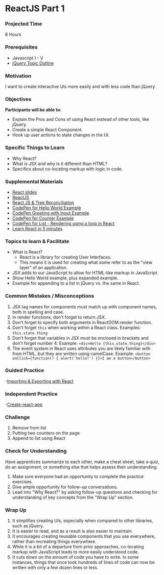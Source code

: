 # ReactJS Part 1

### Projected Time
8 Hours

### Prerequisites
* Javascript I - V
* [jQuery Topic Outline](/jquery/jquery.md)

### Motivation
I want to create interactive UIs more easily and with less code than jQuery.

### Objectives
**Participants will be able to:**
- Explain the Pros and Cons of using React instead of other tools, like jQuery.
- Create a simple React Component.
- Hook up user actions to state changes in the UI.

### Specific Things to Learn
- Why React?
- What is JSX and why is it different than HTML?
- Specifics about co-locating markup with logic in code.

### Supplemental Materials

- [React slides](https://docs.google.com/presentation/d/1Bswkl7e1kGVav7KFabHrBgXhRi7mlINTbinxnUcGDy8/edit?usp=sharing)
- [ReactJS](https://facebook.github.io/react/index.html)
- [React JS & Tree Reconciliation](https://medium.freecodecamp.org/yes-react-is-taking-over-front-end-development-the-question-is-why-40837af8ab76)
- [CodePen for Hello World Example](http://codepen.io/marcacyr/pen/NAyqgX)
- [CodePen Greeting with Input Example](http://codepen.io/marcacyr/pen/bZLVbj)
- [CodePen for Counter Example](http://codepen.io/marcacyr/pen/rLJVqR)
- [CodePen for List - Rendering using a loop in React](http://codepen.io/marcacyr/pen/KrQpYb)
- [Learn React in 5 minutes](https://medium.freecodecamp.org/learn-react-js-in-5-minutes-526472d292f4)

### Topics to learn & Facilitate

- What is React?
    - React is a library for creating User Interfaces.
    - This means it is used for creating what some refer to as the "view layer" of an application.
- JSX adds to our JavaScript to allow for HTML-like markup in JavaScript.
- Show Hello World example, plus expanded example.
- Example for appending to a list in jQuery vs. the same in React.


### Common Mistakes / Misconceptions

1. JSX tag names for components must match up with component names, both in spelling and case.
2. In render functions, don't forget to return JSX.
3. Don't forget to specify both arguments in ReactDOM.render function.
4. Don't forget `this` when working within a React class. Examples: `this.state.thing`
5. Don't forget that variables in JSX must be enclosed in brackets and don't forget number 4. Example: `<div>Hello {this.state.thing}</div>`
6. The event system in React uses attributes you are likely familiar with from HTML, but they are written using camelCase. Example: `<button onClick={function() { alert('hello!') }}>I am a button</button>`


### Guided Practice
-[Importing & Exporting with React](https://medium.com/@thejasonfile/a-simple-intro-to-javascript-imports-and-exports-389dd53c3fac)

### Independent Practice
-[Create-react-app](https://medium.com/in-the-weeds/learning-react-with-create-react-app-part-1-a12e1833fdc)

### Challenge

1. Remove from list
2. Putting two counters on the page
3. Append to list using React

### Check for Understanding

Have apprentices summarize to each other, make a cheat sheet, take a quiz, do an assignment, or something else that helps assess their understanding.

1. Make sure everyone had an opportunity to complete the practice exercises.
2. Give ample opportunity for follow-up conversations.
3. Lead into "Why React?" by asking follow-up questions and checking for understanding of key concepts from the "Wrap Up" section.

### Wrap Up

1. It simplifies creating UIs, especially when compared to other libraries, such as jQuery.
2. It is easier to read, and as a result is also easier to maintain.
3. It encourages creating reusable components that you use everywhere, rather than recreating things everywhere.
4. While it is a bit of a departure from prior approaches, co-locating markup with JavaScript leads to more easily   understood code.
5. It cuts down on the amount of code you have to write. In some instances, things that once took hundreds of lines of code can now be written with only a few dozen lines or less.
